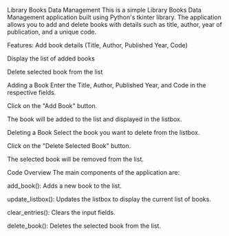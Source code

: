 Library Books Data Management
This is a simple Library Books Data Management application built using Python's tkinter library. The application allows you to add and delete books with details such as title, author, year of publication, and a unique code.

Features:
Add book details (Title, Author, Published Year, Code)

Display the list of added books

Delete selected book from the list

Adding a Book
Enter the Title, Author, Published Year, and Code in the respective fields.

Click on the "Add Book" button.

The book will be added to the list and displayed in the listbox.

Deleting a Book
Select the book you want to delete from the listbox.

Click on the "Delete Selected Book" button.

The selected book will be removed from the list.

Code Overview
The main components of the application are:

add_book(): Adds a new book to the list.

update_listbox(): Updates the listbox to display the current list of books.

clear_entries(): Clears the input fields.

delete_book(): Deletes the selected book from the list.
